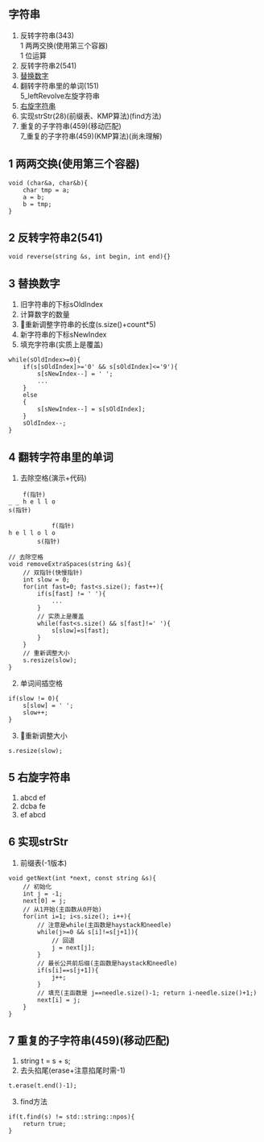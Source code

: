 ## 字符串

1. 反转字符串(343)  
1 两两交换(使用第三个容器)  
1 位运算  
2. 反转字符串2(541)
3. [替换数字](https://kamacoder.com/problempage.php?pid=1064)
4. 翻转字符串里的单词(151)  
5_leftRevolve左旋字符串
5. [右旋字符串](https://kamacoder.com/problempage.php?pid=1065)
6. 实现strStr(28)(前缀表、KMP算法)(find方法)
7. 重复的子字符串(459)(移动匹配)  
7_重复的子字符串(459)(KMP算法)(尚未理解)

## 1 两两交换(使用第三个容器)  
```
void (char&a, char&b){
    char tmp = a;
    a = b;
    b = tmp;
}
```

## 2 反转字符串2(541)
```
void reverse(string &s, int begin, int end){}
```

## 3 替换数字
1. 旧字符串的下标sOldIndex
2. 计算数字的数量
3. 🌟重新调整字符串的长度(s.size()+count*5)
4. 新字符串的下标sNewIndex
5. 填充字符串(实质上是覆盖)
```
while(sOldIndex>=0){
    if(s[sOldIndex]>='0' && s[sOldIndex]<='9'){
        s[sNewIndex--] = ' ';
        ...
    }
    else
    {
        s[sNewIndex--] = s[sOldIndex];
    }
    sOldIndex--;
}
```

## 4 翻转字符串里的单词
1. 去除空格(演示+代码)
```
    f(指针)
_ _ h e l l o
s(指针)

            f(指针)
h e l l o l o
        s(指针)
```
```
// 去除空格
void removeExtraSpaces(string &s){
    // 双指针(快慢指针)
    int slow = 0;
    for(int fast=0; fast<s.size(); fast++){
        if(s[fast] != ' '){
            ...
        }
        // 实质上是覆盖
        while(fast<s.size() && s[fast]!=' '){
            s[slow]=s[fast];
        }
    }
    // 重新调整大小
    s.resize(slow);
}
```
2. 单词间插空格
```
if(slow != 0){
    s[slow] = ' ';
    slow++;
}
```
3. 🌟重新调整大小
```
s.resize(slow);
```

## 5 右旋字符串
1. abcd ef
2. dcba fe
3. ef abcd

## 6 实现strStr
1. 前缀表(-1版本)
```
void getNext(int *next, const string &s){
    // 初始化
    int j = -1;
    next[0] = j;
    // 从1开始(主函数从0开始)
    for(int i=1; i<s.size(); i++){
        // 注意是while(主函数是haystack和needle)
        while(j>=0 && s[i]!=s[j+1]){
            // 回退
            j = next[j];
        }
        // 最长公共前后缀(主函数是haystack和needle)
        if(s[i]==s[j+1]){
            j++;
        }
        // 填充(主函数是 j==needle.size()-1; return i-needle.size()+1;)
        next[i] = j;
    }
}
```

## 7 重复的子字符串(459)(移动匹配) 
1. string t = s + s;
2. 去头掐尾(erase+注意掐尾时需-1)
```
t.erase(t.end()-1);
```
3. find方法
```
if(t.find(s) != std::string::npos){
    return true;
}
```

